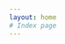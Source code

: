 ```yaml
---
layout: home
# Index page
---
```

<script type="module">
  // Import the functions you need from the SDKs you need
  import { initializeApp } from "https://www.gstatic.com/firebasejs/9.23.0/firebase-app.js";
  import { getAnalytics } from "https://www.gstatic.com/firebasejs/9.23.0/firebase-analytics.js";
  // TODO: Add SDKs for Firebase products that you want to use
  // https://firebase.google.com/docs/web/setup#available-libraries

  // Your web app's Firebase configuration
  // For Firebase JS SDK v7.20.0 and later, measurementId is optional
  const firebaseConfig = {
    apiKey: "AIzaSyALh7FgoKT-m8DtCZPDCKcO8dpco9xWk-Q",
    authDomain: "sauravnagpalwritings.firebaseapp.com",
    projectId: "sauravnagpalwritings",
    storageBucket: "sauravnagpalwritings.appspot.com",
    messagingSenderId: "792784340932",
    appId: "1:792784340932:web:6d56e7ce2376706aa00691",
    measurementId: "G-R65D17FM5E"
  };

  // Initialize Firebase
  const app = initializeApp(firebaseConfig);
  const analytics = getAnalytics(app);
</script>
